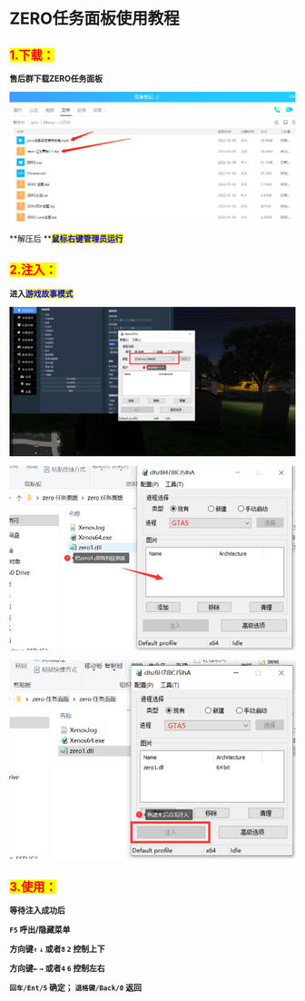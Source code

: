 # ZERO任务面板使用教程

## <mark style="color:red;">1.</mark><mark style="color:red;">**下载：**</mark>

**售后群下载ZERO任务面板**

![售后群也有视频教程，更加方便](<../../.gitbook/assets/image (166).png>)

**解压后 **<mark style="color:blue;">**鼠标右键管理员运行**</mark>

## <mark style="color:red;">**2.注入：**</mark>

**进入**<mark style="color:blue;">**游戏故事模式**</mark>

![](<../../.gitbook/assets/image (131).png>)

![](<../../.gitbook/assets/image (58).png>)

![](<../../.gitbook/assets/image (212).png>)

## <mark style="color:red;">**3.使用：**</mark>

**等待注入成功后**

**`F5` 呼出/隐藏菜单**

**方向键`↑`  `↓` 或者`8`  `2` 控制上下**

**方向键`←`  `→` 或者`4`  `6` 控制左右**

**`回车/Ent/5` 确定； `退格键/Back/0` 返回**

